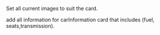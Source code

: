 Set all current images to suit the card.

add all information for carInformation card that includes (fuel, seats,transmission).


